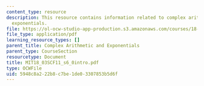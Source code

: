 ```yaml
---
content_type: resource
description: This resource contains information related to complex arithmetic and
  exponentials.
file: https://ol-ocw-studio-app-production.s3.amazonaws.com/courses/18-03sc-differential-equations-fall-2011/5948c8a222b8c7be1de03307853b5d6f_MIT18_03SCF11_s6_0intro.pdf
file_type: application/pdf
learning_resource_types: []
parent_title: Complex Arithmetic and Exponentials
parent_type: CourseSection
resourcetype: Document
title: MIT18_03SCF11_s6_0intro.pdf
type: OCWFile
uid: 5948c8a2-22b8-c7be-1de0-3307853b5d6f
---
```

